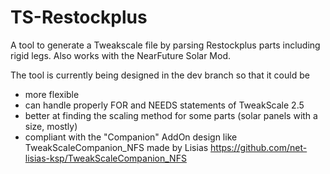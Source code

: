 # TS-Restockplus
A tool to generate a Tweakscale file by parsing Restockplus parts including rigid legs.
Also works with the NearFuture Solar Mod.

The tool is currently being designed in the dev branch so that it could be
- more flexible
- can handle properly FOR and NEEDS statements of TweakScale 2.5
- better at finding the scaling method for some parts (solar panels with a size, mostly)
- compliant with the "Companion" AddOn design like TweakScaleCompanion_NFS made by Lisias https://github.com/net-lisias-ksp/TweakScaleCompanion_NFS
